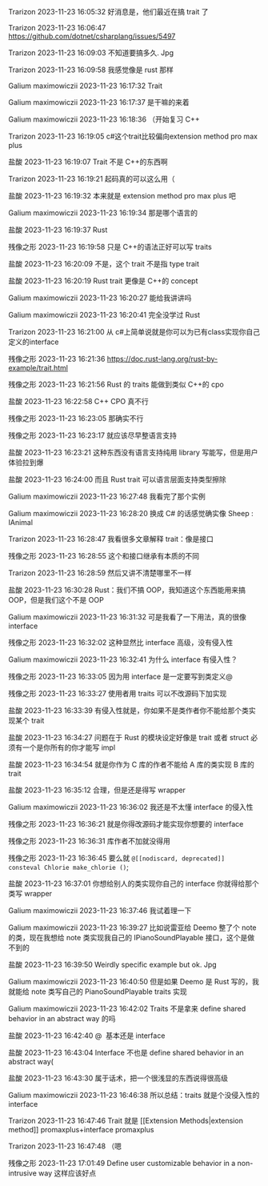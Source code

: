 Trarizon 2023-11-23 16:05:32
好消息是，他们最近在搞 trait 了

Trarizon 2023-11-23 16:06:47
https://github.com/dotnet/csharplang/issues/5497

Trarizon 2023-11-23 16:09:03
不知道要搞多久. Jpg

Trarizon 2023-11-23 16:09:58
我感觉像是 rust 那样

Galium maximowiczii 2023-11-23 16:17:32
Trait

Galium maximowiczii 2023-11-23 16:17:37
是干嘛的来着

Galium maximowiczii 2023-11-23 16:18:36
（开始复习 C++

Trarizon 2023-11-23 16:19:05
c#这个trait比较偏向extension method pro max plus

盐酸 2023-11-23 16:19:07
Trait 不是 C++的东西啊

Trarizon 2023-11-23 16:19:21
起码真的可以这么用（

盐酸 2023-11-23 16:19:32
本来就是 extension method pro max plus 吧

Galium maximowiczii 2023-11-23 16:19:34
那是哪个语言的

盐酸 2023-11-23 16:19:37
Rust

残像之形 2023-11-23 16:19:58
只是 C++的语法正好可以写 traits

盐酸 2023-11-23 16:20:09
不是，这个 trait 不是指 type trait

盐酸 2023-11-23 16:20:19
Rust trait 更像是 C++的 concept

Galium maximowiczii 2023-11-23 16:20:27
能给我讲讲吗

Galium maximowiczii 2023-11-23 16:20:41
完全没学过 Rust

Trarizon 2023-11-23 16:21:00
从 c#上简单说就是你可以为已有class实现你自己定义的interface

残像之形 2023-11-23 16:21:36
https://doc.rust-lang.org/rust-by-example/trait.html

残像之形 2023-11-23 16:21:56
Rust 的 traits 能做到类似 C++的 cpo

盐酸 2023-11-23 16:22:58
C++ CPO 真不行

残像之形 2023-11-23 16:23:05
那确实不行

残像之形 2023-11-23 16:23:17
就应该尽早整语言支持

盐酸 2023-11-23 16:23:21
这种东西没有语言支持纯用 library 写能写，但是用户体验拉到爆

盐酸 2023-11-23 16:24:00
而且 Rust trait 可以语言层面支持类型擦除

Galium maximowiczii 2023-11-23 16:27:48
我看完了那个实例

Galium maximowiczii 2023-11-23 16:28:20
换成 C# 的话感觉确实像 Sheep : IAnimal

Trarizon 2023-11-23 16:28:47
我看很多文章解释 trait：像是接口

残像之形 2023-11-23 16:28:55
这个和接口继承有本质的不同

Trarizon 2023-11-23 16:28:59
然后又讲不清楚哪里不一样

盐酸 2023-11-23 16:30:28
Rust：我们不搞 OOP，我知道这个东西能用来搞 OOP，但是我们这个不是 OOP

Galium maximowiczii 2023-11-23 16:31:32
可是我看了一下用法，真的很像 interface

残像之形 2023-11-23 16:32:02
这种显然比 interface 高级，没有侵入性

Galium maximowiczii 2023-11-23 16:32:41
为什么 interface 有侵入性？

残像之形 2023-11-23 16:33:05
因为用 interface 是一定要写到类定义@ 

残像之形 2023-11-23 16:33:27
使用者用 traits 可以不改源码下加实现

盐酸 2023-11-23 16:33:39
有侵入性就是，你如果不是类作者你不能给那个类实现某个 trait

盐酸 2023-11-23 16:34:27
问题在于 Rust 的模块设定好像是 trait 或者 struct 必须有一个是你所有的你才能写 impl

盐酸 2023-11-23 16:34:54
就是你作为 C 库的作者不能给 A 库的类实现 B 库的 trait

盐酸 2023-11-23 16:35:12
合理，但是还是得写 wrapper

Galium maximowiczii 2023-11-23 16:36:02
我还是不太懂 interface 的侵入性

残像之形 2023-11-23 16:36:21
就是你得改源码才能实现你想要的 interface

残像之形 2023-11-23 16:36:31
库作者不加就没得用

残像之形 2023-11-23 16:36:45
要么就 ``@[[nodiscard, deprecated]] consteval Chlorie make_chlorie ()``; 

盐酸 2023-11-23 16:37:01
你想给别人的类实现你自己的 interface 你就得给那个类写 wrapper

Galium maximowiczii 2023-11-23 16:37:46
我试着理一下

Galium maximowiczii 2023-11-23 16:39:27
比如说雷亚给 Deemo 整了个 note 的类，现在我想给 note 类实现我自己的 IPianoSoundPlayable 接口，这个是做不到的

盐酸 2023-11-23 16:39:50
Weirdly specific example but ok. Jpg

Galium maximowiczii 2023-11-23 16:40:50
但是如果 Deemo 是 Rust 写的，我就能给 note 类写自己的 PianoSoundPlayable traits 实现

Galium maximowiczii 2023-11-23 16:42:02
Traits 不是拿来 define shared behavior in an abstract way 的吗

盐酸 2023-11-23 16:42:40
@  基本还是 interface

盐酸 2023-11-23 16:43:04
Interface 不也是 define shared behavior in an abstract way(

盐酸 2023-11-23 16:43:30
属于话术，把一个很浅显的东西说得很高级

Galium maximowiczii 2023-11-23 16:46:38
所以总结：traits 就是个没侵入性的 interface

Trarizon 2023-11-23 16:47:46
Trait 就是 [[Extension Methods|extension method]] promaxplus+interface promaxplus

Trarizon 2023-11-23 16:47:48
（嗯

残像之形 2023-11-23 17:01:49
Define user customizable behavior in a non-intrusive way
这样应该好点